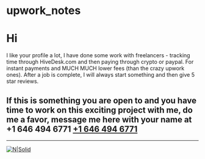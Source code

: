 # upwork_notes

# Hi

I like your profile a lot, I have done some work with freelancers - tracking time through HiveDesk.com and then paying through crypto or paypal.
For instant payments and MUCH MUCH lower fees (than the crazy upwork ones).
After a job is complete, I will always start something and then give 5 star reviews.

If this is something you are open to and you have time to work on this exciting project with me, do me a favor, message me here with your name at +1 646 494 6771
[+1 646 494 6771](https://wa.link/4e73n3)
---
---
[![N|Solid](https://www.freeiconspng.com/uploads/logo-whatsapp-png-pic-0.png) ](https://wa.link/4e73n3)

